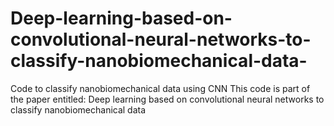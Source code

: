 # Deep-learning-based-on-convolutional-neural-networks-to-classify-nanobiomechanical-data-
 Code to classify nanobiomechanical data using CNN
This code is part of the paper entitled: Deep learning based on convolutional neural networks to classify nanobiomechanical data 

